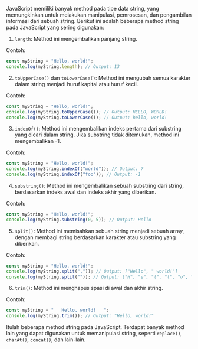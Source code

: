 JavaScript memiliki banyak method pada tipe data string, yang memungkinkan untuk melakukan manipulasi, pemrosesan, dan pengambilan informasi dari sebuah string. Berikut ini adalah beberapa method string pada JavaScript yang sering digunakan:

1. `length`: Method ini mengembalikan panjang string.

Contoh:
```javascript
const myString = "Hello, world!";
console.log(myString.length); // Output: 13
```

2. `toUpperCase()` dan `toLowerCase()`: Method ini mengubah semua karakter dalam string menjadi huruf kapital atau huruf kecil.

Contoh:
```javascript
const myString = "Hello, world!";
console.log(myString.toUpperCase()); // Output: HELLO, WORLD!
console.log(myString.toLowerCase()); // Output: hello, world!
```

3. `indexOf()`: Method ini mengembalikan indeks pertama dari substring yang dicari dalam string. Jika substring tidak ditemukan, method ini mengembalikan -1.

Contoh:
```javascript
const myString = "Hello, world!";
console.log(myString.indexOf("world")); // Output: 7
console.log(myString.indexOf("foo")); // Output: -1
```

4. `substring()`: Method ini mengembalikan sebuah substring dari string, berdasarkan indeks awal dan indeks akhir yang diberikan.

Contoh:
```javascript
const myString = "Hello, world!";
console.log(myString.substring(0, 5)); // Output: Hello
```

5. `split()`: Method ini memisahkan sebuah string menjadi sebuah array, dengan membagi string berdasarkan karakter atau substring yang diberikan.

Contoh:
```javascript
const myString = "Hello, world!";
console.log(myString.split(",")); // Output: ["Hello", " world!"]
console.log(myString.split("")); // Output: ["H", "e", "l", "l", "o", ",", " ", "w", "o", "r", "l", "d", "!"]
```

6. `trim()`: Method ini menghapus spasi di awal dan akhir string.

Contoh:
```javascript
const myString = "   Hello, world!   ";
console.log(myString.trim()); // Output: "Hello, world!"
```

Itulah beberapa method string pada JavaScript. Terdapat banyak method lain yang dapat digunakan untuk memanipulasi string, seperti `replace()`, `charAt()`, `concat()`, dan lain-lain.

